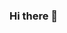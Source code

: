 ### Hi there 👋

<!--
**DumanIbrahm/DumanIbrahm** is a ✨ _special_ ✨ repository because its `README.md` (this file) appears on your GitHub profile.

Here are some ideas to get you started:

- 🌱 I’m currently learning Swift
- 📫 How to reach me: dumanIbrahm@gmail.com

